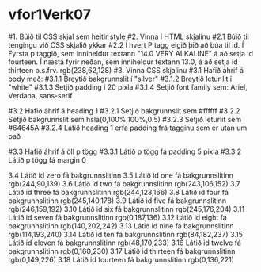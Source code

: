 # vfor1Verk07

#1. Búið til CSS skjal sem heitir style
#2. Vinna í HTML skjalinu
#2.1 Búið til tengingu við CSS skjalið ykkar
#2.2 Í hvert P tagg eigið þið að búa til id. Í Fyrsta p taggið, sem inniheldur textann "14.0 VERY ALKALINE" á að setja id fourteen. Í næsta fyrir neðan, sem inniheldur textann 13.0, á að setja id thirteen o.s.frv.
rgb(238,62,128) 
#3. Vinna  CSS skjalinu
#3.1 Hafið áhrif á body með:
#3.1.1 Breytið bakgrunnslit í "silver"
#3.1.2 Breytið letur lit í "white"
#3.1.3 Setjið padding í 20 pixla
#3.1.4 Setjið font family sem: Ariel, Verdana, sans-serif

#3.2 Hafið áhrif á heading 1
#3.2.1 Setjið bakgrunnslit sem #ffffff
#3.2.2 Setjið bakgrunnslit sem hsla(0,100%,100%,0.5)
#3.2.3 Setjið leturlit sem #64645A
#3.2.4 Látið heading 1 erfa padding frá tagginu sem er utan um það

#3.3 Hafið áhrif á öll p tögg
#3.3.1 Látið p tögg fá padding 5 pixla
#3.3.2 Látið p tögg fá margin 0

3.4 Látið id zero fá bakgrunnslitinn 
3.5 Látið id one fá bakgrunnslitinn rgb(244,90,139)
3.6 Látið id two fá bakgrunnslitinn rgb(243,106,152) 
3.7 Látið id three fá bakgrunnslitinn rgb(244,123,166) 
3.8 Látið id four fá bakgrunnslitinn rgb(245,140,178) 
3.9 Látið id five fá bakgrunnslitinn rgb(246,159,192) 
3.10 Látið id six fá bakgrunnslitinn rgb(245,176,204) 
3.11 Látið id seven fá bakgrunnslitinn rgb(0,187,136) 
3.12 Látið id eight fá bakgrunnslitinn rgb(140,202,242) 
3.13 Látið id nine fá bakgrunnslitinn rgb(114,193,240) 
3.14 Látið id ten fá bakgrunnslitinn rgb(84,182,237) 
3.15 Látið id eleven fá bakgrunnslitinn rgb(48,170,233) 
3.16 Látið id twelve fá bakgrunnslitinn rgb(0,160,230) 
3.17 Látið id thirteen fá bakgrunnslitinn rgb(0,149,226) 
3.18 Látið id fourteen fá bakgrunnslitinn rgb(0,136,221) 

